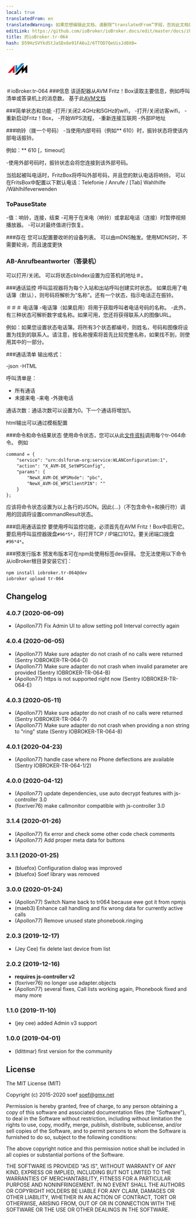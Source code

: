```yaml
---
local: true
translatedFrom: en
translatedWarning: 如果您想编辑此文档，请删除“translatedFrom”字段，否则此文档将再次自动翻译
editLink: https://github.com/ioBroker/ioBroker.docs/edit/master/docs/zh-cn/adapterref/iobroker.tr-064/README.md
title: 的ioBroker.tr-064
hash: D59HzSVYkdStJaSDx6e91FA6u2/6TTOD7QeUisJd0X0=
---
```

![商标](../../../en/adapterref/iobroker.tr-064/media/tr-064.png)

＃ioBroker.tr-064
###信息
该适配器从AVM Fritz！Box读取主要信息，例如呼叫清单或答录机上的消息数。
基于此[AVM文档](https://avm.de/service/schnittstellen/)

###简单状态和功能
-打开/关闭2.4GHz和5GHz的wifi，
-打开/关闭访客wifi，
-重新启动Fritz！Box，
-开始WPS流程，
-重新连接互联网
-外部IP地址

###响铃（拨一个号码）
-当使用内部号码（例如** 610）时，振铃状态将使该内部电话振铃。

例如：** 610 [，timeout]

-使用外部号码时，振铃状态会将您连接到该外部号码。

当拾起被叫电话时，FritzBox将呼叫外部号码，并且您的默认电话将响铃。
可以在FritsBox中配置以下默认电话：Telefonie / Anrufe / [Tab] Wahlhilfe /Wählhilfeverwenden

### ToPauseState
-值：响铃，连接，结束
-可用于在来电（响铃）或拿起电话（连接）时暂停视频播放器。
-可以对最终值进行恢复。

###存在
您可以配置要收听的设备列表。
可以由mDNS触发。使用MDNS时，不需要轮询，而且速度更快

### AB-Anrufbeantworter（答录机）
可以打开/关闭。
可以将状态cbIndex设置为应答机的地址＃。

###通话监控
呼叫监视器将为每个入站和出站呼叫创建实时状态。
如果启用了电话簿（默认），则号码将解析为“名称”。还有一个状态，指示电话正在振铃。

＃＃＃ 电话簿
-电话簿（如果启用）将用于获取呼叫者电话号码的名称。
-此外，有三种状态可解析数字或名称。如果可用，您还将获得联系人的图像URL。

  例如：如果您设置状态电话簿。将所有3个状态都编号，则姓名，号码和图像将设置为找到的联系人。请注意，按名称搜索将首先比较完整名称，如果找不到，则使用其中的一部分。

###通话清单
输出格式：

-json
-HTML

呼叫清单是：

- 所有通话
- 未接来电
-来电
-外拨电话

通话次数：通话次数可以设置为0。下一个通话将增加1。

html输出可以通过模板配置

###命令和命令结果状态
使用命令状态，您可以从此[文件资料](https://avm.de/service/schnittstellen/)调用每个tr-064命令。
例如

```
command = {
    "service": "urn:dslforum-org:service:WLANConfiguration:1",
    "action": "X_AVM-DE_SetWPSConfig",
    "params": {
        "NewX_AVM-DE_WPSMode": "pbc",
        "NewX_AVM-DE_WPSClientPIN": ""
    }
};
```

应该将命令状态设置为以上各行的JSON。因此{...}（不包含命令=和换行符）调用的回调将设置commandResult状态。

###启用通话监控
要使用呼叫监控功能，必须首先在AVM Fritz！Box中启用它。
要启用呼叫监控器拨盘```#96*5*```，将打开TCP / IP端口1012。要关闭端口拨盘```#96*4*```。

###预发行版本
预发布版本可在npm处使用标签dev获得。
您无法使用以下命令从ioBroker根目录安装它们：

```
npm install iobroker.tr-064@dev
iobroker upload tr-064
```

## Changelog

### 4.0.7 (2020-06-09)
* (Apollon77) Fix Admin UI to allow setting poll Interval correctly again

### 4.0.4 (2020-06-05)
* (Apollon77) Make sure adapter do not crash of no calls were returned (Sentry IOBROKER-TR-064-D)
* (Apollon77) Make sure adapter do not crash when invalid parameter are provided (Sentry IOBROKER-TR-064-B)
* (Apollon77) https is not supported right now (Sentry IOBROKER-TR-064-E)

### 4.0.3 (2020-05-11)
* (Apollon77) Make sure adapter do not crash of no calls were returned (Sentry IOBROKER-TR-064-7)
* (Apollon77) Make sure adapter do not crash when providing a non string to "ring" state (Sentry IOBROKER-TR-064-8) 

### 4.0.1 (2020-04-23)
* (Apollon77) handle case where no Phone deflections are available (Sentry IOBROKER-TR-064-1/2)

### 4.0.0 (2020-04-12)
* (Apollon77) update dependencies, use auto decrypt features with js-controller 3.0
* (foxriver76) make callmonitor compatible with js-controller 3.0

### 3.1.4 (2020-01-26)
* (Apollon77) fix error and check some other code check comments
* (Apollon77) Add proper meta data for buttons

### 3.1.1 (2020-01-25)
* (bluefox) Configuration dialog was improved
* (bluefox) Soef library was removed

### 3.0.0 (2020-01-24)
* (Apollon77) Switch Name back to tr064 because ewe got it from npmjs
* (maeb3) Enhance call handling and fix wrong data for currently active calls 
* (Apollon77) Remove unused state phonebook.ringing

### 2.0.3 (2019-12-17)
* (Jey Cee) fix delete last device from list

### 2.0.2 (2019-12-16)
* __requires js-controller v2__
* (foxriver76) no longer use adapter.objects
* (Apollon77) several fixes, Call lists working again, Phonebook fixed and many more

### 1.1.0 (2019-11-10)
* (jey cee) added Admin v3 support

### 1.0.0 (2019-04-01)
* (ldittmar) first version for the community

## License
The MIT License (MIT)

Copyright (c) 2015-2020 soef <soef@gmx.net>

Permission is hereby granted, free of charge, to any person obtaining a copy
of this software and associated documentation files (the "Software"), to deal
in the Software without restriction, including without limitation the rights
to use, copy, modify, merge, publish, distribute, sublicense, and/or sell
copies of the Software, and to permit persons to whom the Software is
furnished to do so, subject to the following conditions:

The above copyright notice and this permission notice shall be included in
all copies or substantial portions of the Software.

THE SOFTWARE IS PROVIDED "AS IS", WITHOUT WARRANTY OF ANY KIND, EXPRESS OR
IMPLIED, INCLUDING BUT NOT LIMITED TO THE WARRANTIES OF MERCHANTABILITY,
FITNESS FOR A PARTICULAR PURPOSE AND NONINFRINGEMENT. IN NO EVENT SHALL THE
AUTHORS OR COPYRIGHT HOLDERS BE LIABLE FOR ANY CLAIM, DAMAGES OR OTHER
LIABILITY, WHETHER IN AN ACTION OF CONTRACT, TORT OR OTHERWISE, ARISING FROM,
OUT OF OR IN CONNECTION WITH THE SOFTWARE OR THE USE OR OTHER DEALINGS IN
THE SOFTWARE.